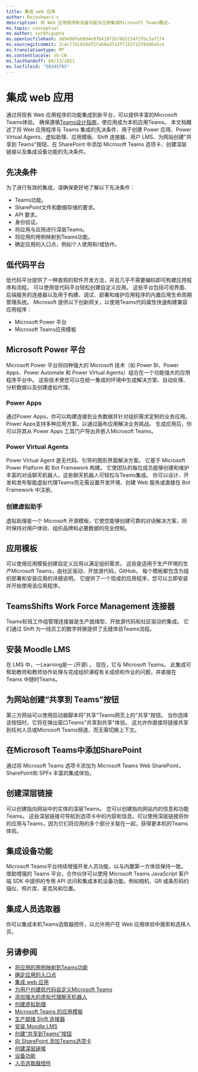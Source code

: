 ```yaml
---
title: 集成 web 应用
author: Rajeshwari-v
description: 将 Web 应用程序和设备功能与应用集成Microsoft Teams概述。
ms.topic: conceptual
ms.author: surbhigupta
ms.openlocfilehash: dd9498fe60d4e97b41072b78b5134f2fbc3af174
ms.sourcegitcommit: 2c4c77dc8344f2fab8ed7a3f7155f15f0dd6a5ce
ms.translationtype: MT
ms.contentlocale: zh-CN
ms.lasthandoff: 08/13/2021
ms.locfileid: "58345765"
---
```

# <a name="integrate-web-apps"></a>集成 web 应用

通过将现有 Web 应用程序的功能集成到新平台，可以提供丰富的Microsoft Teams体验。 确保遵循[Teams设计指南](~/concepts/design/understand-use-cases.md)，使应用成为本机应用Teams。
本文档概述了将 Web 应用程序与 Teams 集成的先决条件、用于创建 Power 应用、Power Virtual Agents、虚拟助理、应用模板、Shift 连接器、用户 LMS、为网站创建"共享到 Teams"按钮、在 SharePoint 中添加 Microsoft Teams 选项卡、创建深层链接以及集成设备功能的先决条件。

## <a name="prerequisites"></a>先决条件   

为了进行有效的集成，请确保更好地了解以下先决条件：
* Teams功能。 
* SharePoint文件和数据存储的要求。
* API 要求。
* 身份验证。
* 将应用与应用进行深层Teams。
* 将应用的用例映射到Teams功能。
* 确定应用的入口点，例如个人使用和/或协作。

## <a name="low-code-platforms"></a>低代码平台

低代码平台提供了一种直观的软件开发方法，并且几乎不需要编码即可构建应用程序和流程。 可以使用低代码平台轻松创建自定义应用。 这些平台包括可视界面、后端服务的连接器以及用于构建、调试、部署和维护应用程序的内置应用生命周期管理系统。 Microsoft 提供以下创新网关，以使用Teams代码属性快速构建兼容应用程序：
* Microsoft Power 平台
* Microsoft Teams应用模板

## <a name="microsoft-power-platform"></a>Microsoft Power 平台

Microsoft Power 平台将四种强大的 Microsoft 技术（如 Power BI、Power Apps、Power Automate 和 Power Virtual Agents）组合在一个功能强大的应用程序平台中。 这些技术使您可以在统一集成的环境中生成解决方案、自动处理、分析数据以及创建虚拟代理。

### <a name="power-apps"></a>Power Apps

通过Power Apps，你可以构建连接到业务数据并针对组织需求定制的业务应用。 Power Apps支持多种应用方案，以通过画布应用解决业务挑战。 生成应用后，你可以将其从 Power Apps 工具门户导出并嵌入Microsoft Teams。

### <a name="power-virtual-agents"></a>Power Virtual Agents

Power Virtual Agent 是无代码、引导的图形界面解决方案。 它基于 Microsoft Power Platform 和 Bot Framework 构建。 它使团队的每位成员能够创建和维护丰富的对话聊天机器人，这些聊天机器人可轻松与Teams集成。 你可以设计、开发和发布智能虚拟代理Teams而无需设置开发环境、创建 Web 服务或直接在 Bot Framework 中注册。

### <a name="create-virtual-assistant"></a>创建虚拟助手

虚拟助理是一个 Microsoft 开源模板，它使您能够创建可靠的对话解决方案，同时保持对用户体验、组织品牌和必要数据的完全控制。 

## <a name="app-templates"></a>应用模板

可以使用应用模板创建自定义应用以满足组织需求。 这些是适用于生产环境的生产Microsoft Teams，由社区驱动、开放源代码，GitHub。 每个模板都包含为组织部署和安装应用的详细说明。 它提供了一个现成的应用程序，您可以立即安装并开始使用该应用程序。 

## <a name="teams-shifts-work-force-management-connectors"></a>TeamsShifts Work Force Management 连接器

Teams轮班工作组管理连接器是生产就绪型、开放源代码和社区驱动的集成。 它们通过 Shift 为一线员工的数字转换提供了无缝体验Teams流程。

## <a name="install-moodle-lms"></a>安装 Moodle LMS

在 LMS 中，一Learning是一 (开源) 。 现在，它与 Microsoft Teams。 此集成可帮助教师和教师协作处理与完成组织课程有关成绩和作业的问题，并直接在 Teams 中随时Teams。

## <a name="create-a-share-to-teams-button-for-your-website"></a>为网站创建“共享到 Teams”按钮

第三方网站可以使用启动器脚本将"共享"Teams网页上的"共享"按钮。 当你选择该按钮时，它将在弹出窗口Teams"共享到共享"体验。 这允许你直接将链接共享到任何人员或Microsoft Teams频道，而无需切换上下文。

## <a name="add-a-microsoft-teams-tab-in-sharepoint"></a>在Microsoft Teams中添加SharePoint

通过将 Microsoft Teams 选项卡添加为 Microsoft Teams Web SharePoint，SharePoint和 SPFx 丰富的集成体验。 

## <a name="create-deep-link"></a>创建深层链接

可以创建指向网站中的实体的深层Teams。 您可以创建指向网站内的信息和功能Teams。 这些深层链接可导航到选项卡中的内容和信息。可以使用深层链接将你的应用与Teams，因为它们将应用的多个部分关联在一起，获得更本机的Teams体验。

## <a name="integrate-device-capabilities"></a>集成设备功能

Microsoft Teams平台持续增强开发人员功能，以与内置第一方体验保持一致。 借助增强的 Teams 平台，合作伙伴可以使用 Microsoft Teams JavaScript 客户端 SDK 中提供的专用 API 访问和集成本机设备功能，例如相机、QR 或条形码扫描仪、照片库、麦克风和位置。 

## <a name="integrate-people-picker"></a>集成人员选取器

你可以集成本机Teams选取器控件，以允许用户在 Web 应用体验中搜索和选择人员。

## <a name="see-also"></a>另请参阅

* [将应用的用例映射到Teams功能](~/concepts/design/map-use-cases.md)
* [确定应用的入口点](~/concepts/extensibility-points.md)
* [集成 web 应用](~/samples/integrating-web-apps.md)
* [为用户创建低代码自定义Microsoft Teams](~/samples/teams-low-code-solutions.md)
* [添加强大的虚拟代理聊天机器人](~/bots/how-to/add-power-virtual-agents-bot-to-teams.md)
* [创建虚拟助理](~/samples/virtual-assistant.md)
* [Microsoft Teams 的应用模板](~/samples/app-templates.md)
* [生产就绪 Shift 连接器](~/samples/shifts-wfm-connectors.md)
* [安装 Moodle LMS](~/resources/moodleinstructions.md)
* [创建“共享到Teams”按钮](~/concepts/build-and-test/share-to-teams.md)
* [向 SharePoint 添加Teams选项卡](~/tabs/how-to/tabs-in-sharepoint.md)
* [创建深层链接](~/concepts/build-and-test/deep-links.md)
* [设备功能](~/concepts/device-capabilities/device-capabilities-overview.md)
* [人员选取器控件](~/concepts/device-capabilities/people-picker-capability.md)

